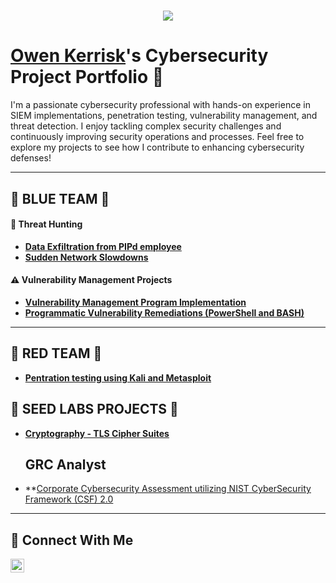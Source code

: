 <h1 align="center">
    <img src="https://readme-typing-svg.herokuapp.com/?font=Righteous&size=35&color=FFFFFF&center=true&vCenter=true&width=500&height=70&duration=2000&lines=$+whoami;+Owen+Kerrisk;" />
</h1>

# <a href="https://www.linkedin.com/in/owenkerrisk /">Owen Kerrisk</a>'s Cybersecurity Project Portfolio 🔐

I'm a passionate cybersecurity professional with hands-on experience in SIEM implementations, penetration testing, vulnerability management, and threat detection. I enjoy tackling complex security challenges and continuously improving security operations and processes. Feel free to explore my projects to see how I contribute to enhancing cybersecurity defenses! 

---

## 🔵 BLUE TEAM 🔵

#### 🚨 Threat Hunting

- **[Data Exfiltration from PIPd employee](https://github.com/owenkerrisk/Sudden-Data-Exfiltration-from-PIPd-employee)**
- **[Sudden Network Slowdowns](https://github.com/owenkerrisk/Sudden-Network-Slowdowns)**

#### ⚠️ Vulnerability Management Projects

- **[Vulnerability Management Program Implementation](https://github.com/owenkerrisk/vulnerability-management-program)**
- **[Programmatic Vulnerability Remediations (PowerShell and BASH)](https://github.com/owenkerrisk/Remediation-Automation-Bash-and-Powershell/tree/main)**

---

## 🔴 RED TEAM 🔴 

- **[Pentration testing using Kali and Metasploit](https://github.com/owenkerrisk/Penetration-Testing-using-Kali-Metasploit-)**

## 🧪 SEED LABS PROJECTS 🧪

- **[Cryptography - TLS Cipher Suites](https://github.com/owenkerrisk/Crytography/tree/main)**

  ## GRC Analyst
  
- **[Corporate Cybersecurity Assessment utilizing NIST CyberSecurity Framework (CSF) 2.0](https://github.com/owenkerrisk/GRC-Analyst)






<hr/>

## 🤳 Connect With Me

[<img align="left" alt="___________ | LinkedIn" width="22px" src="https://cdn.jsdelivr.net/npm/simple-icons@v3/icons/linkedin.svg" />][linkedin]


[linkedin]: https://linkedin.com/in/owen-kerrisk-b7743085

<!--
<img width="35" alt="image" src="https://github.com/user-attachments/assets/2f41c7cd-5ea8-4475-b451-a37161b6c3fb"> 
<img width="35" alt="image" src="https://github.com/user-attachments/assets/77649969-9910-4994-8b96-74a116cfb2a8">
-->
